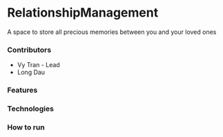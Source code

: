 # RelationshipManagement

A space to store all precious memories between you and your loved ones

### Contributors

- Vy Tran - Lead
- Long Dau
### Features

### Technologies

### How to run
